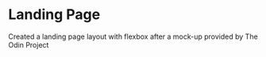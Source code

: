 # Landing Page

Created a landing page layout with flexbox after a mock-up provided by The Odin Project
